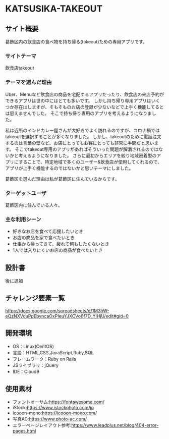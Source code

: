 # KATSUSIKA-TAKEOUT

## サイト概要
葛飾区内の飲食店の食べ物を持ち帰る(takeout)ための専用アプリです。

### サイトテーマ
飲食店takeout

### テーマを選んだ理由
Uber、Menuなど飲食店の商品を宅配するアプリだったり、飲食店の来店予約ができるアプリは世の中にはとても多いです。
しかし持ち帰り専用アプリはいくつか存在はしますが、そもそものお店の登録が少ないなどで上手く機能してるとは思えませんでした。
そこで持ち帰り専用のアプリを考えるようになりました。

私は近所のインドカレー屋さんが大好きでよく訪れるのですが、コロナ禍ではtakeoutを選択することが多くなりました。
しかし、takeoutのために電話注文するのは言葉の壁など、お店にとってもお客にとっても非常に手間だと思います。
そこでtakeout専用のアプリがあればそういった問題が解消されるのではないかと考えるようになりました。
さらに最初からエリアを絞り地域密着型のアプリにすることで、特定地域で多くのユーザー&飲食店が使用してくれるので、アプリが上手く機能するのではないかと思いテーマにしました。

葛飾区を選んだ理由は私が葛飾区に住んでいるからです。

### ターゲットユーザ
葛飾区内に住んでいる人々。

### 主な利用シーン
* 好きなお店を食べて応援したいとき
* お店の商品を家で食べたいとき
* 仕事から帰ってきて、疲れて何もしたくないとき
* 1人では入りにくいお店の商品が食べたいとき

## 設計書
後に追加

## チャレンジ要素一覧
<https://docs.google.com/spreadsheets/d/1M3hW-eQzNXVduPpEbyncaOxPIeuYJXCVo6f7D_YIHjU/edit#gid=0>

## 開発環境
- OS：Linux(CentOS)
- 言語：HTML,CSS,JavaScript,Ruby,SQL
- フレームワーク：Ruby on Rails
- JSライブラリ：jQuery
- IDE：Cloud9

## 使用素材
* フォントオーサム:https://fontawesome.com/
* iStock:https://www.istockphoto.com/jp
* icooon-mono:https://icooon-mono.com/
* 写真AC:https://www.photo-ac.com/
* エラーページレイアウト参考:https://www.leadplus.net/blog/404-error-pages.html